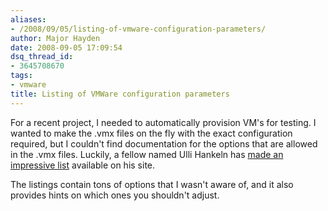 ```yaml
---
aliases:
- /2008/09/05/listing-of-vmware-configuration-parameters/
author: Major Hayden
date: 2008-09-05 17:09:54
dsq_thread_id:
- 3645708670
tags:
- vmware
title: Listing of VMWare configuration parameters
---
```


For a recent project, I needed to automatically provision VM's for testing. I wanted to make the .vmx files on the fly with the exact configuration required, but I couldn't find documentation for the options that are allowed in the .vmx files. Luckily, a fellow named Ulli Hankeln has [made an impressive list][1] available on his site.

The listings contain tons of options that I wasn't aware of, and it also provides hints on which ones you shouldn't adjust.

 [1]: http://sanbarrow.com/vmx.html